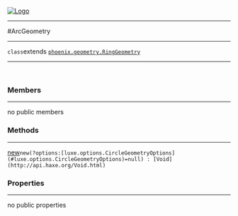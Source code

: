 
[![Logo](../../../images/logo.png)](../../../api/index.html)

---



#ArcGeometry



---

`class`extends <code><span>[phoenix.geometry.RingGeometry]()</span></code>
<span class="meta">

</span>


---

&nbsp;
&nbsp;

<h3>Members</h3> <hr/>no public members

<h3>Methods</h3> <hr/><span class="method apipage">
            <a name="new"><a class="lift" href="#new">new</a></a><code class="signature apipage">new(?options:<span>[luxe.options.CircleGeometryOptions](#luxe.options.CircleGeometryOptions)=null</span>) : [Void](http://api.haxe.org/Void.html)</code><br/><span class="small_desc_flat"></span>
        </span>
    

<h3>Properties</h3> <hr/>no public properties

&nbsp;
&nbsp;
&nbsp;